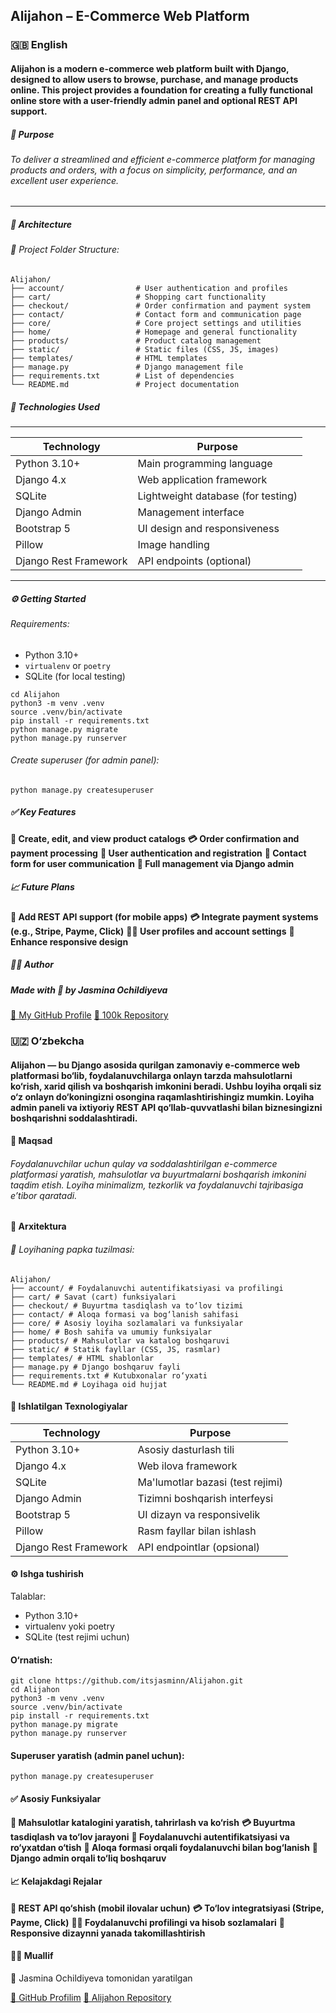 ## Alijahon – E-Commerce Web Platform

### 🇬🇧 English

#### Alijahon is a modern e-commerce web platform built with Django, designed to allow users to browse, purchase, and manage products online. This project provides a foundation for creating a fully functional online store with a user-friendly admin panel and optional REST API support.

##### 🎯 Purpose

###### To deliver a streamlined and efficient e-commerce platform for managing products and orders, with a focus on simplicity, performance, and an excellent user experience.

---

##### 🧱 Architecture

###### 📁 Project Folder Structure:

```
Alijahon/
├── account/                # User authentication and profiles
├── cart/                   # Shopping cart functionality
├── checkout/               # Order confirmation and payment system
├── contact/                # Contact form and communication page
├── core/                   # Core project settings and utilities
├── home/                   # Homepage and general functionality
├── products/               # Product catalog management
├── static/                 # Static files (CSS, JS, images)
├── templates/              # HTML templates
├── manage.py               # Django management file
├── requirements.txt        # List of dependencies
└── README.md               # Project documentation
```

##### 🚀 Technologies Used

---

| Technology            | Purpose                            |
|-----------------------|------------------------------------|
| Python 3.10+          | Main programming language          |
| Django 4.x            | Web application framework          |
| SQLite                | Lightweight database (for testing) |
| Django Admin          | Management interface               |
| Bootstrap 5           | UI design and responsiveness       |
| Pillow                | Image handling                     |
| Django Rest Framework | API endpoints (optional)           |

---

##### ⚙️ Getting Started

###### Requirements:

- Python 3.10+
- `virtualenv` or `poetry`
- SQLite (for local testing)

```git clone https://github.com/itsjasminn/Alijahon.git
cd Alijahon
python3 -m venv .venv
source .venv/bin/activate
pip install -r requirements.txt
python manage.py migrate
python manage.py runserver
```

###### Create superuser (for admin panel):

```
python manage.py createsuperuser
```

##### ✅ Key Features

**🛒 Create, edit, and view product catalogs**
**💳 Order confirmation and payment processing**
**👤 User authentication and registration**
**📧 Contact form for user communication**
**🧾 Full management via Django admin**

##### 📈 Future Plans

**📱 Add REST API support (for mobile apps)**
**💳 Integrate payment systems (e.g., Stripe, Payme, Click)**
**🧍‍♂️ User profiles and account settings**
**📱 Enhance responsive design**

##### 👩‍💻 Author

##### Made with 🧡 by Jasmina Ochildiyeva

[🔗 My GitHub Profile](https://github.com/itsjasminn)
[📂 100k Repository](https://github.com/itsjasminn/FurniWeb)

### 🇺🇿 O‘zbekcha

#### Alijahon — bu Django asosida qurilgan zamonaviy e-commerce web platformasi bo‘lib, foydalanuvchilarga onlayn tarzda mahsulotlarni ko‘rish, xarid qilish va boshqarish imkonini beradi. Ushbu loyiha orqali siz o‘z onlayn do‘koningizni osongina raqamlashtirishingiz mumkin. Loyiha admin paneli va ixtiyoriy REST API qo‘llab-quvvatlashi bilan biznesingizni boshqarishni soddalashtiradi.

#### 🎯 Maqsad

###### Foydalanuvchilar uchun qulay va soddalashtirilgan e-commerce platformasi yaratish, mahsulotlar va buyurtmalarni boshqarish imkonini taqdim etish. Loyiha minimalizm, tezkorlik va foydalanuvchi tajribasiga e’tibor qaratadi.

#### 🧱 Arxitektura

###### 📁 Loyihaning papka tuzilmasi:

```
Alijahon/
├── account/ # Foydalanuvchi autentifikatsiyasi va profilingi
├── cart/ # Savat (cart) funksiyalari
├── checkout/ # Buyurtma tasdiqlash va to‘lov tizimi
├── contact/ # Aloqa formasi va bog‘lanish sahifasi
├── core/ # Asosiy loyiha sozlamalari va funksiyalar
├── home/ # Bosh sahifa va umumiy funksiyalar
├── products/ # Mahsulotlar va katalog boshqaruvi
├── static/ # Statik fayllar (CSS, JS, rasmlar)
├── templates/ # HTML shablonlar
├── manage.py # Django boshqaruv fayli
├── requirements.txt # Kutubxonalar ro‘yxati
└── README.md # Loyihaga oid hujjat
```

#### 🚀 Ishlatilgan Texnologiyalar

| Technology            | Purpose                          |
|-----------------------|----------------------------------|
| Python 3.10+          | Asosiy dasturlash tili           |
| Django 4.x            | Web ilova framework              |
| SQLite                | Ma'lumotlar bazasi (test rejimi) |
| Django Admin          | Tizimni boshqarish interfeysi    |
| Bootstrap 5           | UI dizayn va responsivelik       |
| Pillow                | Rasm fayllar bilan ishlash       |
| Django Rest Framework | API endpointlar (opsional)       |

#### ⚙️ Ishga tushirish

Talablar:

- Python 3.10+
- virtualenv yoki poetry
- SQLite (test rejimi uchun)

#### O‘rnatish:

```
git clone https://github.com/itsjasminn/Alijahon.git
cd Alijahon
python3 -m venv .venv
source .venv/bin/activate
pip install -r requirements.txt
python manage.py migrate
python manage.py runserver
```

#### Superuser yaratish (admin panel uchun):

```
python manage.py createsuperuser
```

#### ✅ Asosiy Funksiyalar

**🛒 Mahsulotlar katalogini yaratish, tahrirlash va ko‘rish**
**💳 Buyurtma tasdiqlash va to‘lov jarayoni**
**👤 Foydalanuvchi autentifikatsiyasi va ro‘yxatdan o‘tish**
**📧 Aloqa formasi orqali foydalanuvchi bilan bog‘lanish**
**🧾 Django admin orqali to‘liq boshqaruv**

#### 📈 Kelajakdagi Rejalar

**📱 REST API qo‘shish (mobil ilovalar uchun)**
**💳 To‘lov integratsiyasi (Stripe, Payme, Click)**
**🧍‍♂️ Foydalanuvchi profilingi va hisob sozlamalari**
**📱 Responsive dizaynni yanada takomillashtirish**

#### 👩‍💻 Muallif

🧡 Jasmina Ochildiyeva tomonidan yaratilgan

[🔗 GitHub Profilim](https://github.com/itsjasminn)
[📂 Alijahon Repository](https://github.com/itsjasminn/FurniWeb)
